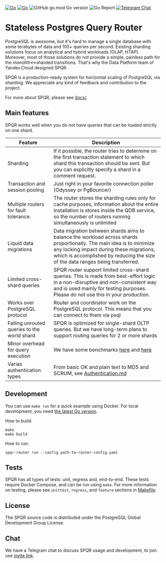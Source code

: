 [![Go](https://github.com/pg-sharding/spqr/actions/workflows/build.yaml/badge.svg)](https://github.com/pg-sharding/spqr/actions/workflows/build.yaml)
[![Go](https://github.com/pg-sharding/spqr/actions/workflows/tests.yaml/badge.svg)](https://github.com/pg-sharding/spqr/actions/workflows/tests.yaml)
![GitHub go.mod Go version](https://img.shields.io/github/go-mod/go-version/pg-sharding/spqr)
![Go Report](https://goreportcard.com/badge/github.com/pg-sharding/spqr)
[![Telegram Chat](https://img.shields.io/badge/telegram-SPQR_dev-blue)](https://t.me/+jMGhyjwicpI3ZWQy)

# Stateless Postgres Query Router

PostgreSQL is awesome, but it's hard to manage a single database with some terabytes of data and 105+ queries per second. Existing sharding solutions focus on analytical and hybrid workloads (OLAP, HTAP). Moreover, most of those solutions do not provide a simple, painless path for the monolith<->sharded transitions. That's why the Data Platform team of Yandex.Cloud designed SPQR.

SPQR is a production-ready system for horizontal scaling of PostgreSQL via sharding. We appreciate any kind of feedback and contribution to the project.

For more about SPQR, please see [docs/](docs/).

## Main features

SPQR works well when you do not have queries that can be loaded strictly on one shard.

| Feature                         | Description |
| ------------------------------- | ----------- |
| Sharding                        | If it possible, the router tries to determine on the first transaction statement to which shard this transaction should be sent. But you can explicitly specify a shard in a comment request. |
| Transaction and session pooling | Just right in your favorite connection poller (Odyssey or PgBouncer) |
| Multiple routers for fault tolerance. | The router stores the sharding rules only for cache purposes, information about the entire installation is stores inside the QDB service, so the number of routers running simultaneously is unlimited |
| Liquid data migrations                | Data migration between shards aims to balance the workload across shards proportionally. The main idea is to minimize any locking impact during these migrations, which is accomplished by reducing the size of the data ranges being transferred. |
| Limited cross-shard queries           | SPQR router support limited cross-shard queries. This is made from best-effort logic in a non-disruptive and non-consistent way and is used mainly for testing purposes. Please do not use this in your production. |
| Works over PostgreSQL protocol | Router and coordinator work on the PostgreSQL protocol. This means that you can connect to them via psql |
| Falling unrouted queries to the world shard | SPQR is optimized for single-shard OLTP queries. But we have long-term plans to support routing queries for 2 or more shards |
| Minor overhead for query execution | We have some benchmarks [here](docs/Benchmarks.md) and [here](https://gitlab.com/postgres-ai/postgresql-consulting/tests-and-benchmarks/-/issues/30) |
| Varias authentication types | From basic OK and plain text to MD5 and SCRUM, see [Authentication.md](docs/Authentication.md) |

## Development

You can use `make run` for a quick example using Docker. For local development, you need [the latest Go version](https://go.dev/dl/).

How to build:
```
make
make build
```

How to run:
```
spqr-router run --config path-to-router-config.yaml
```

## Tests

SPQR has all types of tests: unit, regress and, end-to-end. These tests require Docker Compose, and can be run using `make`. For more information on testing, please see `unittest`, `regress`, and `feature` sections in [Makefile](./Makefile).

## License

The SPQR source code is distributed under the PostgreSQL Global Development Group License.

## Chat

We have a Telegram chat to discuss SPQR usage and development, to join use [invite link](https://t.me/+jMGhyjwicpI3ZWQy).
